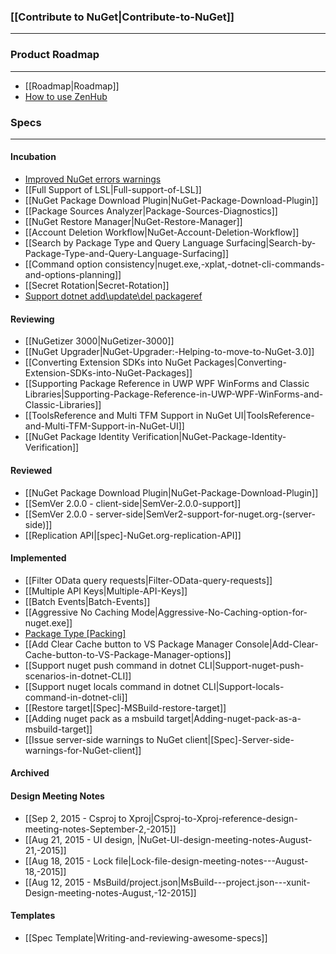 ### [[Contribute to NuGet|Contribute-to-NuGet]]
***

### Product Roadmap
***

* [[Roadmap|Roadmap]]
* [How to use ZenHub](https://www.zenhub.io/)

### Specs

***

#### Incubation 
* [Improved NuGet errors warnings](https://github.com/NuGet/Home/wiki/Improved-NuGet-warnings)
* [[Full Support of LSL|Full-support-of-LSL]]
* [[NuGet Package Download Plugin|NuGet-Package-Download-Plugin]]
* [[Package Sources Analyzer|Package-Sources-Diagnostics]]
* [[NuGet Restore Manager|NuGet-Restore-Manager]]
* [[Account Deletion Workflow|NuGet-Account-Deletion-Workflow]]
* [[Search by Package Type and Query Language Surfacing|Search-by-Package-Type-and-Query-Language-Surfacing]]
* [[Command option consistency|nuget.exe,-xplat,-dotnet-cli-commands-and-options-planning]]
* [[Secret Rotation|Secret-Rotation]]
* [Support dotnet add\update\del packageref](https://github.com/NuGet/Home/wiki/Support-dotnet-add%7Cupdate%7Cremove-pkg)

#### Reviewing
* [[NuGetizer 3000|NuGetizer-3000]]
* [[NuGet Upgrader|NuGet-Upgrader:-Helping-to-move-to-NuGet-3.0]]
* [[Converting Extension SDKs into NuGet Packages|Converting-Extension-SDKs-into-NuGet-Packages]]
* [[Supporting Package Reference in UWP WPF WinForms and Classic Libraries|Supporting-Package-Reference-in-UWP-WPF-WinForms-and-Classic-Libraries]]
* [[ToolsReference and Multi TFM Support in NuGet UI|ToolsReference-and-Multi-TFM-Support-in-NuGet-UI]]
* [[NuGet Package Identity Verification|NuGet-Package-Identity-Verification]]

#### Reviewed
* [[NuGet Package Download Plugin|NuGet-Package-Download-Plugin]]
* [[SemVer 2.0.0 - client-side|SemVer-2.0.0-support]]
* [[SemVer 2.0.0 - server-side|SemVer2-support-for-nuget.org-(server-side)]]
* [[Replication API|[spec]-NuGet.org-replication-API]]

#### Implemented
* [[Filter OData query requests|Filter-OData-query-requests]]
* [[Multiple API Keys|Multiple-API-Keys]]
* [[Batch Events|Batch-Events]]
* [[Aggressive No Caching Mode|Aggressive-No-Caching-option-for-nuget.exe]]
* [Package Type \[Packing\]](https://github.com/NuGet/Home/wiki/Package-Type-%5BPacking%5D)
* [[Add Clear Cache button to VS Package Manager Console|Add-Clear-Cache-button-to-VS-Package-Manager-options]]
* [[Support nuget push command in dotnet CLI|Support-nuget-push-scenarios-in-dotnet-CLI]]
* [[Support nuget locals command in dotnet CLI|Support-locals-command-in-dotnet-cli]]
* [[Restore target|[Spec]-MSBuild-restore-target]]
* [[Adding nuget pack as a msbuild target|Adding-nuget-pack-as-a-msbuild-target]]
* [[Issue server-side warnings to NuGet client|[Spec]-Server-side-warnings-for-NuGet-client]]

#### Archived

#### Design Meeting Notes
* [[Sep 2, 2015 - Csproj to Xproj|Csproj-to-Xproj-reference-design-meeting-notes-September-2,-2015]]
* [[Aug 21, 2015 - UI design, |NuGet-UI-design-meeting-notes-August-21,-2015]]
* [[Aug 18, 2015 - Lock file|Lock-file-design-meeting-notes---August-18,-2015]]
* [[Aug 12, 2015 - MsBuild/project.json|MsBuild---project.json---xunit-Design-meeting-notes-August,-12-2015]]

#### Templates
* [[Spec Template|Writing-and-reviewing-awesome-specs]]
